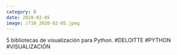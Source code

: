 ```yaml
--- 
category: B 
date: 2020-02-05 
image: /710_2020-02-05.jpeg 
--- 
```


5 bibliotecas de visualización para Python. #DELOITTE #PYTHON #VISUALIZACIÓN